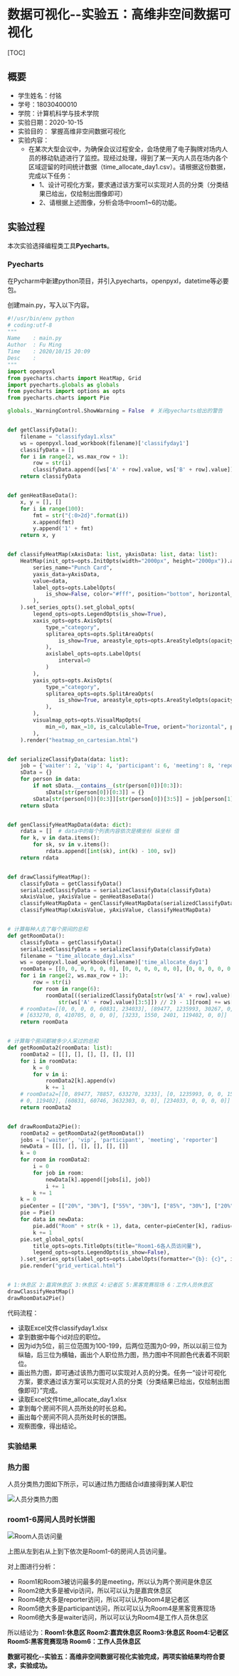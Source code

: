 # 数据可视化--实验五：高维非空间数据可视化

[TOC]

## 概要

+ 学生姓名：付铭
+ 学号：18030400010
+ 学院：计算机科学与技术学院
+ 实验日期：2020-10-15
+ 实验目的： 掌握高维非空间数据可视化
+ 实验内容：
  + 在某次大型会议中，为确保会议过程安全，会场使用了电子胸牌对场内人员的移动轨迹进行了监控。现经过处理，得到了某一天内人员在场内各个区域逗留的时间统计数据（time_allocate_day1.csv）。请根据这份数据，完成以下任务：
    + 1、设计可视化方案，要求通过该方案可以实现对人员的分类（分类结果已给出，仅绘制出图像即可）
    + 2、请根据上述图像，分析会场中room1~6的功能。

## 实验过程

本次实验选择编程类工具**Pyecharts**。

### Pyecharts

​	在Pycharm中新建python项目，并引入pyecharts，openpyxl，datetime等必要包。

创建main.py，写入以下内容。

```python
#!/usr/bin/env python
# coding:utf-8
"""
Name    : main.py
Author  : Fu Ming
Time    : 2020/10/15 20:09
Desc    :
"""
import openpyxl
from pyecharts.charts import HeatMap, Grid
import pyecharts.globals as globals
from pyecharts import options as opts
from pyecharts.charts import Pie

globals._WarningControl.ShowWarning = False  # 关闭pyecharts给出的警告


def getClassifyData():
    filename = "classifyday1.xlsx"
    ws = openpyxl.load_workbook(filename)['classifyday1']
    classifyData = []
    for i in range(2, ws.max_row + 1):
        row = str(i)
        classifyData.append([ws['A' + row].value, ws['B' + row].value])
    return classifyData


def genHeatBaseData():
    x, y = [], []
    for i in range(100):
        fmt = str("{:0>2d}".format(i))
        x.append(fmt)
        y.append('1' + fmt)
    return x, y


def classifyHeatMap(xAxisData: list, yAxisData: list, data: list):
    HeatMap(init_opts=opts.InitOpts(width="2000px", height="2000px")).add_xaxis(xaxis_data=xAxisData).add_yaxis(
        series_name="Punch Card",
        yaxis_data=yAxisData,
        value=data,
        label_opts=opts.LabelOpts(
            is_show=False, color="#fff", position="bottom", horizontal_align="50%"
        ),
    ).set_series_opts().set_global_opts(
        legend_opts=opts.LegendOpts(is_show=True),
        xaxis_opts=opts.AxisOpts(
            type_="category",
            splitarea_opts=opts.SplitAreaOpts(
                is_show=True, areastyle_opts=opts.AreaStyleOpts(opacity=1)
            ),
            axislabel_opts=opts.LabelOpts(
                interval=0
            )
        ),
        yaxis_opts=opts.AxisOpts(
            type_="category",
            splitarea_opts=opts.SplitAreaOpts(
                is_show=True, areastyle_opts=opts.AreaStyleOpts(opacity=1)
            ),
        ),
        visualmap_opts=opts.VisualMapOpts(
            min_=0, max_=10, is_calculable=True, orient="horizontal", pos_left="center"
        ),
    ).render("heatmap_on_cartesian.html")


def serializeClassifyData(data: list):
    job = {'waiter': 2, 'vip': 4, 'participant': 6, 'meeting': 8, 'reporter': 10}
    sData = {}
    for person in data:
        if not sData.__contains__(str(person[0])[0:3]):
            sData[str(person[0])[0:3]] = {}
        sData[str(person[0])[0:3]][str(person[0])[3:5]] = job[person[1]]
    return sData


def genClassifyHeatMapData(data: dict):
    rdata = []  # data中的每个列表内容依次是横坐标 纵坐标 值
    for k, v in data.items():
        for sk, sv in v.items():
            rdata.append([int(sk), int(k) - 100, sv])
    return rdata


def drawClassifyHeatMap():
    classifyData = getClassifyData()
    serializedClassifyData = serializeClassifyData(classifyData)
    xAxisValue, yAxisValue = genHeatBaseData()
    classifyHeatMapData = genClassifyHeatMapData(serializedClassifyData)
    classifyHeatMap(xAxisValue, yAxisValue, classifyHeatMapData)


# 计算每种人去了每个房间的总和
def getRoomData():
    classifyData = getClassifyData()
    serializedClassifyData = serializeClassifyData(classifyData)
    filename = "time_allocate_day1.xlsx"
    ws = openpyxl.load_workbook(filename)['time_allocate_day1']
    roomData = [[0, 0, 0, 0, 0, 0], [0, 0, 0, 0, 0, 0], [0, 0, 0, 0, 0, 0], [0, 0, 0, 0, 0, 0], [0, 0, 0, 0, 0, 0]]
    for i in range(2, ws.max_row + 1):
        row = str(i)
        for room in range(6):
            roomData[((serializedClassifyData[str(ws['A' + row].value)[0:3]][
                str(ws['A' + row].value)[3:5]]) // 2) - 1][room] += ws[chr(103 + room) + row].value
    # roomData=[[0, 0, 0, 0, 60831, 234033], [89477, 1235993, 30267, 0, 60746, 0], [78857, 0, 30304, 0, 3632303, 0],
    # [633270, 0, 410705, 0, 0, 0], [3233, 1550, 2401, 119402, 0, 0]]
    return roomData


# 计算每个房间都被多少人呆过的总和
def getRoomData2(roomData: list):
    roomData2 = [[], [], [], [], [], []]
    for i in roomData:
        k = 0
        for v in i:
            roomData2[k].append(v)
            k += 1
    # roomData2=[[0, 89477, 78857, 633270, 3233], [0, 1235993, 0, 0, 1550], [0, 30267, 30304, 410705, 2401],[0, 0, 0,
    # 0, 119402], [60831, 60746, 3632303, 0, 0], [234033, 0, 0, 0, 0]]
    return roomData2


def drawRoomData2Pie():
    roomData2 = getRoomData2(getRoomData())
    jobs = ['waiter', 'vip', 'participant', 'meeting', 'reporter']
    newData = [[], [], [], [], [], []]
    k = 0
    for room in roomData2:
        i = 0
        for job in room:
            newData[k].append([jobs[i], job])
            i += 1
        k += 1
    k = 0
    pieCenter = [["20%", "30%"], ["55%", "30%"], ["85%", "30%"], ["20%", "70%"], ["55%", "70%"], ["85%", "70%"]]
    pie = Pie()
    for data in newData:
        pie.add("Room" + str(k + 1), data, center=pieCenter[k], radius=[40, 70])
        k += 1
    pie.set_global_opts(
        title_opts=opts.TitleOpts(title="Room1-6各人员访问量"),
        legend_opts=opts.LegendOpts(is_show=False),
    ).set_series_opts(label_opts=opts.LabelOpts(formatter="{b}: {c}", is_show=True))
    pie.render("grid_vertical.html")


# 1:休息区 2:嘉宾休息区 3:休息区 4:记者区 5:黑客竞赛现场 6：工作人员休息区
drawClassifyHeatMap()
drawRoomData2Pie()
```

代码流程：

+ 读取Excel文件classifyday1.xlsx
+ 拿到数据中每个id对应的职位。
+ 因为id为5位，前三位范围为100-199，后两位范围为0-99，所以以前三位为纵轴，后三位为横轴，画出个人职位热力图，热力图中不同颜色代表着不同职位。
+ 画出热力图，即可通过该热力图可以实现对人员的分类。任务一“设计可视化方案，要求通过该方案可以实现对人员的分类（分类结果已给出，仅绘制出图像即可）”完成。
+ 读取Excel文件time_allocate_day1.xlsx
+ 拿到每个房间不同人员所处的时长总和。
+ 画出每个房间不同人员所处时长的饼图。
+ 观察图像，得出结论。

### 实验结果

### 热力图

人员分类热力图如下所示，可以通过热力图结合id直接得到某人职位

![人员分类热力图](./images/人员分类热力图.png)

### room1-6房间人员时长饼图

![Room人员访问量](/Users/fuming/Documents/数据可视化-实验/实验五/images/Room人员访问量.png)

上图从左到右从上到下依次是Room1-6的房间人员访问量。

对上图进行分析：

+ Room1和Room3被访问最多的是meeting，所以认为两个房间是休息区
+ Room2绝大多是被vip访问，所以可以认为是嘉宾休息区
+ Room4绝大多是reporter访问，所以可以认为Room4是记者区
+ Room5绝大多是participant访问，所以可以认为Room4是黑客竞赛现场
+ Room6绝大多是waiter访问，所以可以认为Room4是工作人员休息区

所以结论为：**Room1:休息区 Room2:嘉宾休息区 Room3:休息区 Room4:记者区 Room5:黑客竞赛现场 Room6：工作人员休息区**

**数据可视化--实验五：高维非空间数据可视化实验完成，两项实验结果均符合要求，实验成功。**

